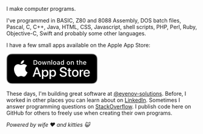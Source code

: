 I make computer programs.

I've programmed in BASIC, Z80 and 8088 Assembly, DOS batch files, Pascal, C,
C++, Java, HTML, CSS, Javascript, shell scripts, PHP, Perl, Ruby, Objective-C,
Swift and probably some other languages.

I have a few small apps available on the Apple App Store:

[![AppStoreBadge]][AppStore]

These days, I'm building great software at [@eyenov-solutions][Eyenov]. Before,
I worked in other places you can learn about on [LinkedIn][]. Sometimes I answer
programming questions on [StackOverflow][]. I publish code here on GitHub for
others to freely use when creating their own programs.

[AppStore]: https://apps.apple.com/developer/matusalem-marques/id935062978
[Eyenov]: https://github.com/eyenov-solutions
[LinkedIn]: https://www.linkedin.com/in/matusalemmarques/
[StackOverflow]: https://stackoverflow.com/users/8103030/matusalem-marques
[AppStoreBadge]: img/Download_on_the_App_Store_Badge_US-UK_RGB_blk_092917.svg "Download on the App Store"

_Powered by wife :heart: and kitties :smiley_cat:_
